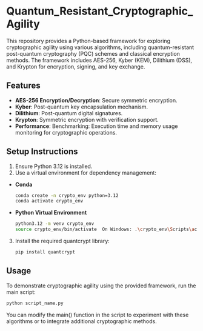 # Quantum_Resistant_Cryptographic_Agility

This repository provides a Python-based framework for exploring cryptographic agility using various algorithms, including quantum-resistant post-quantum cryptography (PQC) schemes and classical encryption methods. The framework includes AES-256, Kyber (KEM), Dilithium (DSS), and Krypton for encryption, signing, and key exchange.

## Features ##
- **AES-256 Encryption/Decryption**: Secure symmetric encryption.
- **Kyber**: Post-quantum key encapsulation mechanism.
- **Dilithium**: Post-quantum digital signatures.
- **Krypton**: Symmetric encryption with verification support.
- **Performance**: Benchmarking: Execution time and memory usage monitoring for cryptographic operations.

## Setup Instructions

1. Ensure Python 3.12 is installed.
2. Use a virtual environment for dependency management:

- **Conda**
    ```bash
    conda create -n crypto_env python=3.12
    conda activate crypto_env

- **Python Virtual Environment**
    ```bash
    python3.12 -m venv crypto_env
    source crypto_env/bin/activate  On Windows: .\crypto_env\Scripts\activate

3. Install the required quantcrypt library:
    ```bash
    pip install quantcrypt

## Usage ##
To demonstrate cryptographic agility using the provided framework, run the main script:

```bash
python script_name.py
```
    
You can modify the main() function in the script to experiment with these algorithms or to integrate additional cryptographic methods.
